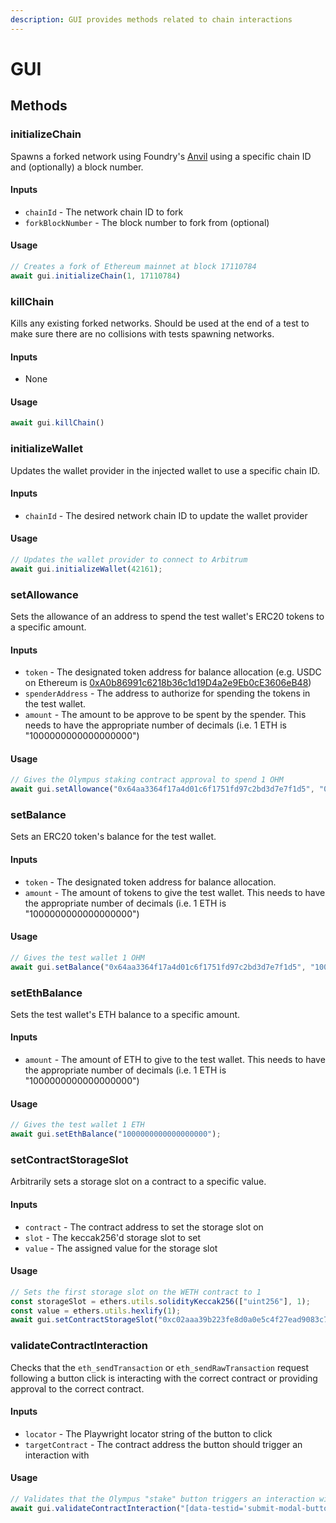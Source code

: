 ```yaml
---
description: GUI provides methods related to chain interactions
---
```


# GUI

## Methods

### initializeChain

Spawns a forked network using Foundry's [Anvil](https://github.com/foundry-rs/foundry/tree/master/anvil) using a specific chain ID and (optionally) a block number.

#### Inputs

* `chainId` - The network chain ID to fork
* `forkBlockNumber` - The block number to fork from (optional)

#### Usage

```typescript
// Creates a fork of Ethereum mainnet at block 17110784
await gui.initializeChain(1, 17110784)
```

###

### killChain

Kills any existing forked networks. Should be used at the end of a test to make sure there are no collisions with tests spawning networks.

#### Inputs

* None

#### Usage

```typescript
await gui.killChain()
```

###

### initializeWallet

Updates the wallet provider in the injected wallet to use a specific chain ID.

#### Inputs

* `chainId` - The desired network chain ID to update the wallet provider

#### Usage

```typescript
// Updates the wallet provider to connect to Arbitrum
await gui.initializeWallet(42161);
```

###

### setAllowance

Sets the allowance of an address to spend the test wallet's ERC20 tokens to a specific amount.

#### Inputs

* `token` - The designated token address for balance allocation (e.g. USDC on Ethereum is [0xA0b86991c6218b36c1d19D4a2e9Eb0cE3606eB48](https://etherscan.io/token/0xa0b86991c6218b36c1d19d4a2e9eb0ce3606eb48))
* `spenderAddress` - The address to authorize for spending the tokens in the test wallet.
* `amount` - The amount to be approve to be spent by the spender. This needs to have the appropriate number of decimals (i.e. 1 ETH is "1000000000000000000")

#### Usage

```typescript
// Gives the Olympus staking contract approval to spend 1 OHM
await gui.setAllowance("0x64aa3364f17a4d01c6f1751fd97c2bd3d7e7f1d5", "0xb63cac384247597756545b500253ff8e607a8020", "1000000000");
```

###

### setBalance

Sets an ERC20 token's balance for the test wallet.

#### Inputs

* `token` - The designated token address for balance allocation.
* `amount` - The amount of tokens to give the test wallet. This needs to have the appropriate number of decimals (i.e. 1 ETH is "1000000000000000000")

#### Usage

```typescript
// Gives the test wallet 1 OHM
await gui.setBalance("0x64aa3364f17a4d01c6f1751fd97c2bd3d7e7f1d5", "1000000000");
```



### setEthBalance

Sets the test wallet's ETH balance to a specific amount.

#### Inputs

* `amount` - The amount of ETH to give to the test wallet. This needs to have the appropriate number of decimals (i.e. 1 ETH is "1000000000000000000")

#### Usage

```typescript
// Gives the test wallet 1 ETH
await gui.setEthBalance("1000000000000000000");
```



### setContractStorageSlot

Arbitrarily sets a storage slot on a contract to a specific value.

#### Inputs

* `contract` - The contract address to set the storage slot on
* `slot` - The keccak256'd storage slot to set
* `value` - The assigned value for the storage slot

#### Usage

```typescript
// Sets the first storage slot on the WETH contract to 1
const storageSlot = ethers.utils.solidityKeccak256(["uint256"], 1);
const value = ethers.utils.hexlify(1);
await gui.setContractStorageSlot("0xc02aaa39b223fe8d0a0e5c4f27ead9083c756cc2", storageSlot, value);
```

###

### validateContractInteraction

Checks that the `eth_sendTransaction` or `eth_sendRawTransaction` request following a button click is interacting with the correct contract or providing approval to the correct contract.

#### Inputs

* `locator` - The Playwright locator string of the button to click
* `targetContract` - The contract address the button should trigger an interaction with

#### Usage

```typescript
// Validates that the Olympus "stake" button triggers an interaction with the staking contract
await gui.validateContractInteraction("[data-testid='submit-modal-button']", "0xb63cac384247597756545b500253ff8e607a8020");
```
